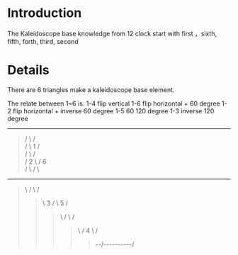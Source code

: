 # Introduction #

The Kaleidoscope base knowledge
from 12 clock start with  first ，sixth, fifth, forth, third, second

# Details #

There are 6 triangles make a kaleidoscope base element.


The relate between 1~6 is.
1-4   flip vertical
1-6   flip horizontal + 60 degree
1-2   flip horizontal + inverse 60 degree
1-5   60 120 degree
1-3   inverse 120 degree

> 
---

> / \          /\
> /	\    1   /  \
> /     \      /    \
> /   2   \    /  6   \
> /	   \  /        \
> 
---

> \           / \        /
> > \    3    /   \  5   /
> > > \	  /     \    /
> > > > \     /  4    \  /
> > > > > \--/----------/